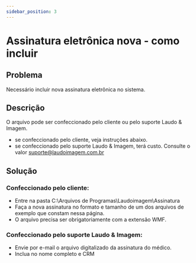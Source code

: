 ```yaml
---
sidebar_position: 3
---
```


# Assinatura eletrônica nova - como incluir
## Problema

Necessário incluir nova assinatura eletrônica no sistema.

## Descrição

O arquivo pode ser confeccionado pelo cliente ou pelo suporte Laudo & Imagem.

- se confeccionado pelo cliente, veja instruções abaixo.
- se confeccionado pelo suporte Laudo & Imagem, terá custo. Consulte o valor [suporte@laudoimagem.com.br](mailto:suporte@laudoimagem.com.br)

## Solução

### Confeccionado pelo cliente:

- Entre na pasta C:\Arquivos de Programas\Laudoimagem\Assinatura
- Faça a nova assinatura no formato e tamanho de um dos arquivos de exemplo que constam nessa página.
- O arquivo precisa ser obrigatoriamente com a extensão WMF.

### Confeccionado pelo suporte Laudo & Imagem:

- Envie por e-mail o arquivo digitalizado da assinatura do médico.
- Inclua no nome completo e CRM